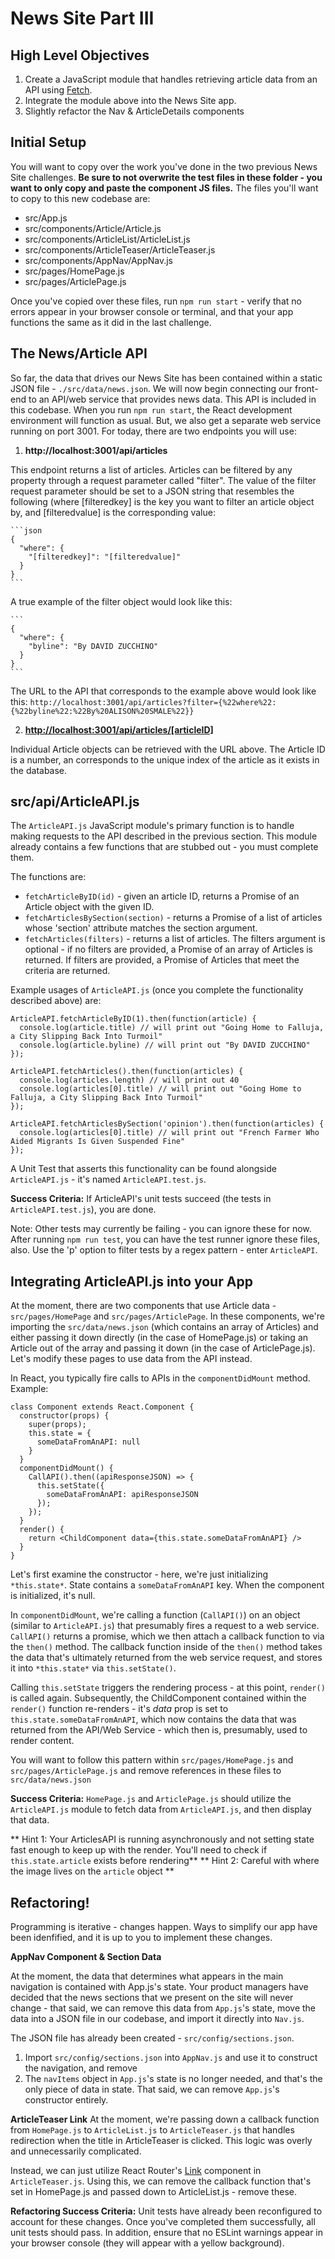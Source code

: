# News Site Part III

## High Level Objectives

 1. Create a JavaScript module that handles retrieving article data from an API using [Fetch](https://developer.mozilla.org/en-US/docs/Web/API/Fetch_API/Using_Fetch).
 2. Integrate the module above into the News Site app.
 3. Slightly refactor the Nav & ArticleDetails components 

## Initial Setup

You will want to copy over the work you've done in the two previous News Site challenges.  **Be sure to not overwrite the test files in these folder - you want to only copy and paste the component JS files.** The files you'll want to copy to this new codebase are:

 - src/App.js
 - src/components/Article/Article.js
 - src/components/ArticleList/ArticleList.js
 - src/components/ArticleTeaser/ArticleTeaser.js
 - src/components/AppNav/AppNav.js
 - src/pages/HomePage.js
 - src/pages/ArticlePage.js

Once you've copied over these files, run ```npm run start``` - verify that no errors appear in your browser console or terminal, and that your app functions the same as it did in the last challenge.

## The News/Article API
So far, the data that drives our News Site has been contained within a static JSON file - `./src/data/news.json`.  We will now begin connecting our front-end to an API/web service that provides news data.  This API is included in this codebase.  When you run ```npm run start```, the React development environment will function as usual. But, we also get a separate web service running on port 3001. For today, there are two endpoints you will use:

1. **http://localhost:3001/api/articles**
  
  This endpoint returns a list of articles. Articles can be filtered by any property through a request parameter called "filter". The value of the filter request parameter should be set to a JSON string that resembles the following (where [filteredkey] is the key you want to filter an article object by, and [filteredvalue] is the corresponding value:

    ```json
    {
      "where": {
        "[filteredkey]": "[filteredvalue]"
      }
    }
    ```

  A true example of the filter object would look like this:

    ```
    {
      "where": {
        "byline": "By DAVID ZUCCHINO"
      }
    }
    ```
  The URL to the API that corresponds to the example above would look like this: 
  `http://localhost:3001/api/articles?filter={%22where%22:{%22byline%22:%22By%20ALISON%20SMALE%22}}`

2. **[http://localhost:3001/api/articles/[articleID]](http://localhost:3001/api/articles/1)**

  Individual Article objects can be retrieved with the URL above.  The Article ID is a number, an corresponds to the unique index of the article as it exists in the database.

## src/api/ArticleAPI.js

The `ArticleAPI.js` JavaScript module's primary function is to handle making requests to the API described in the previous section.  This module already contains a few functions that are stubbed out - you must complete them.

The functions are:

 - `fetchArticleByID(id)` - given an article ID, returns a Promise of an Article object with the given ID.
 - `fetchArticlesBySection(section)` - returns a Promise of a list of articles whose 'section' attribute matches the section argument.
 - `fetchArticles(filters)` - returns a list of articles.  The filters argument is optional - if no filters are provided, a Promise of an array of Articles is returned.  If filters are provided, a Promise of Articles that meet the criteria are returned. 

Example usages of `ArticleAPI.js` (once you complete the functionality described above) are:

    ArticleAPI.fetchArticleByID(1).then(function(article) {
      console.log(article.title) // will print out "Going Home to Falluja, a City Slipping Back Into Turmoil"
      console.log(article.byline) // will print out "By DAVID ZUCCHINO"
    });

    ArticleAPI.fetchArticles().then(function(articles) {
      console.log(articles.length) // will print out 40
      console.log(articles[0].title) // will print out "Going Home to Falluja, a City Slipping Back Into Turmoil"
    });

    ArticleAPI.fetchArticlesBySection('opinion').then(function(articles) {
      console.log(articles[0].title) // will print out "French Farmer Who Aided Migrants Is Given Suspended Fine"
    });

A Unit Test that asserts this functionality can be found alongside `ArticleAPI.js` - it's named `ArticleAPI.test.js`.

**Success Criteria:**  If ArticleAPI's unit tests succeed (the tests in `ArticleAPI.test.js`), you are done.

Note:  Other tests may currently be failing - you can ignore these for now.  After running `npm run test`, you can have the test runner ignore these files, also.  Use the 'p' option to filter tests by a regex pattern - enter `ArticleAPI`.

## Integrating ArticleAPI.js into your App

At the moment, there are two components that use Article data - `src/pages/HomePage` and `src/pages/ArticlePage`.  In these components, we're importing the `src/data/news.json` (which contains an array of Articles) and either passing it down directly (in the case of HomePage.js) or taking an Article out of the array and passing it down (in the case of ArticlePage.js).  Let's modify these pages to use data from the API instead.

In React, you typically fire calls to APIs in the `componentDidMount` method.  Example:

```
class Component extends React.Component {
  constructor(props) {
    super(props);
    this.state = {
      someDataFromAnAPI: null
    }
  }
  componentDidMount() {
    CallAPI().then((apiResponseJSON) => {
      this.setState({
        someDataFromAnAPI: apiResponseJSON
      });
    });
  }
  render() {
    return <ChildComponent data={this.state.someDataFromAnAPI} />
  }
}
```

Let's first examine the constructor - here, we're just initializing `*this.state*`.  State contains a `someDataFromAnAPI` key.  When the component is initialized, it's null.

In `componentDidMount`, we're calling a function (`CallAPI()`) on an object (similar to `ArticleAPI.js`) that presumably fires a request to a web service.  `CallAPI()` returns a promise, which we then attach a callback function to via the `then()` method.  The callback function inside of the `then()` method takes the data that's ultimately returned from the web service request, and stores it into `*this.state*` via `this.setState()`.

Calling `this.setState` triggers the rendering process - at this point, `render()` is called again.  Subsequently, the ChildComponent contained within the `render()` function re-renders - it's *data* prop is set to `this.state.someDataFromAnAPI`, which now contains the data that was returned from the API/Web Service - which then is, presumably, used to render content.

You will want to follow this pattern within `src/pages/HomePage.js` and `src/pages/ArticlePage.js` and remove references in these files to `src/data/news.json`

**Success Criteria:**  `HomePage.js` and `ArticlePage.js` should utilize the `ArticleAPI.js` module to fetch data from  `ArticleAPI.js`, and then display that data.

** Hint 1: Your ArticlesAPI is running asynchronously and not setting state fast enough to keep up with the render. You'll need to check if `this.state.article` exists before rendering**
** Hint 2: Careful with where the image lives on the `article` object **

## Refactoring!

Programming is iterative - changes happen.  Ways to simplify our app have been idenfified, and it is up to you to implement these changes.

**AppNav Component & Section Data**

At the moment, the data that determines what appears in the main navigation is contained with App.js's state.  Your product managers have decided that the news sections that we present on the site will never change - that said, we can remove this data from `App.js`'s state, move the data into a JSON file in our codebase, and import it directly into `Nav.js`.

The JSON file has already been created - `src/config/sections.json`.

 1. Import `src/config/sections.json` into `AppNav.js` and use it to construct the navigation, and remove 
 2. The `navItems` object in `App.js`'s state is no longer needed, and that's the only piece of data in state.  That said, we can remove `App.js`'s constructor entirely.

**ArticleTeaser Link**
At the moment, we're passing down a callback function from `HomePage.js` to `ArticleList.js` to `ArticleTeaser.js` that handles redirection when the title in ArticleTeaser is clicked.  This logic was overly and unnecessarily complicated.

Instead, we can just utilize React Router's [Link](https://github.com/ReactTraining/react-router/blob/master/packages/react-router-dom/docs/api/Link.md) component in `ArticleTeaser.js`.  Using this, we can remove the callback function that's set in HomePage.js and passed down to ArticleList.js - remove these.

**Refactoring Success Criteria:**  Unit tests have already been reconfigured to account for these changes.  Once you've completed them successfully, all unit tests should pass.  In addition, ensure that no ESLint warnings appear in your browser console (they will appear with a yellow background). 

